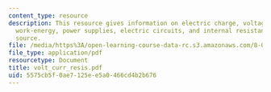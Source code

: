 ```yaml
---
content_type: resource
description: This resource gives information on electric charge, voltage sources,
  work-energy, power supplies, electric circuits, and internal resistance of voltage
  source.
file: /media/https%3A/open-learning-course-data-rc.s3.amazonaws.com/8-02x-physics-ii-electricity-magnetism-with-an-experimental-focus-spring-2005/5575cb5f0ae7125ee5a0466cd4b2b676_volt_curr_resis.pdf
file_type: application/pdf
resourcetype: Document
title: volt_curr_resis.pdf
uid: 5575cb5f-0ae7-125e-e5a0-466cd4b2b676
---
```

